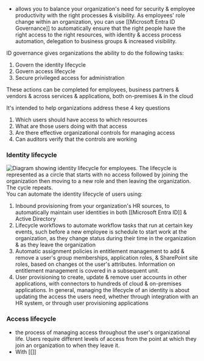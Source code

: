 - allows you to balance your organization's need for security & employee productivity with the right processes & visibility. As employees' role change within an organization, you can use [[Microsoft Entra ID Governance]] to automatically ensure that the right people have the right access to the right resources, with identity & access process automation, delegation to business groups & increased visibility.

ID governance gives organizations the ability to do the following tasks:
1. Govern the identity lifecycle
2. Govern access lifecycle
3. Secure privileged access for administration

These actions can be completed for employees, business partners & vendors & across services & applications, both on-premises & in the cloud

It's intended to help organizations address these 4 key questions
1. Which users should have access to which resources
2. What are those users doing with that access
3. Are there effective organizational controls for managing access
4. Can auditors verify that the controls are working
### Identity lifecycle
 ![Diagram showing identity lifecycle for employees. The lifecycle is represented as a circle that starts with no access followed by joining the organization then moving to a new role and then leaving the organization. The cycle repeats.](https://learn.microsoft.com/en-us/training/wwl-sci/describe-identity-protection-governance-capabilities/media/2-identify-lifecycle-management-v3.png)
You can automate the identity lifecycle of users using:
1. Inbound provisioning from your organization's HR sources, to automatically maintain user identities in both [[Microsoft Entra ID]] & Active Directory
2. Lifecycle workflows to automate workflow tasks that run at certain key events, such before a new employee is schedule to start work at the organization, as they change status during their time in the organization & as they leave the organization
3. Automatic assignment policies in entitlement management to add & remove a user's group memberships, application roles, & SharePoint site roles, based on changes ot the user's attributes. Information on entitlement management is covered in a subsequent unit.
4. User provisioning to create, update & remove user accounts in other applications, with connectors to hundreds of cloud & on-premises applications.
In general, managing the lifecycle of an identity is about updating the access the users need, whether through integration with an HR system, or through user provisioning applications
### Access lifecycle
- the process of managing access throughout the user's organizational life. Users require different levels of access from the point at which they join an organization to when they leave it.
- With [[]]